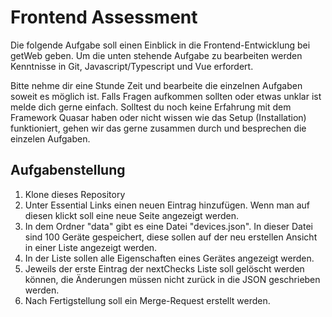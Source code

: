# Frontend Assessment

Die folgende Aufgabe soll einen Einblick in die Frontend-Entwicklung bei getWeb geben. Um die unten stehende Aufgabe zu bearbeiten werden Kenntnisse in Git, Javascript/Typescript und Vue erfordert.

Bitte nehme dir eine Stunde Zeit und bearbeite die einzelnen Aufgaben soweit es möglich ist. Falls Fragen aufkommen sollten oder etwas unklar ist melde dich gerne einfach. Solltest du noch keine Erfahrung mit dem Framework Quasar haben oder nicht wissen wie das Setup (Installation) funktioniert, gehen wir das gerne zusammen durch und besprechen die einzelen Aufgaben.

## Aufgabenstellung

1. Klone dieses Repository
2. Unter Essential Links einen neuen Eintrag hinzufügen. Wenn man auf diesen klickt soll eine neue Seite angezeigt werden.
3. In dem Ordner "data" gibt es eine Datei "devices.json". In dieser Datei sind 100 Geräte gespeichert, diese sollen auf der neu erstellen Ansicht in einer Liste angezeigt werden.
4. In der Liste sollen alle Eigenschaften eines Gerätes angezeigt werden.
5. Jeweils der erste Eintrag der nextChecks Liste soll gelöscht werden können, die Änderungen müssen nicht zurück in die JSON geschrieben werden.
6. Nach Fertigstellung soll ein Merge-Request erstellt werden.
